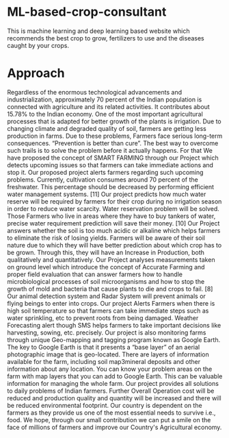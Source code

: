# ML-based-crop-consultant
This is machine learning and deep learning based website which recommends the best crop to grow, fertilizers to use and the diseases caught by your crops.


# Approach
Regardless of the enormous technological advancements and industrialization, approximately 70 percent  of  the  Indian  population  is  connected  with  agriculture  and  its  related  activities.  It contributes  about  15.78%  to  the  Indian  economy.  One  of  the  most  important  agricultural processes that is adapted for better growth of the plants is irrigation. Due to changing climate and degraded quality of soil, farmers are getting less production in farms. Due to these problems, Farmers face serious long-term consequences. “Prevention is better than cure”. The best way to overcome such trails is to solve the problem before it actually happens. For that We have proposed the concept of SMART FARMING through our Project which detects upcoming issues so that farmers can take immediate actions and stop it. Our proposed project alerts farmers regarding such upcoming problems. Currently, cultivation consumes around 70 percent of the freshwater. This percentage should be decreased by performing efficient water management systems. [11] Our project predicts how much water reserve will be required by farmers for their crop during no irrigation season in order to reduce water scarcity. Water reservation problem will be solved. Those Farmers who live in areas where they have to buy tankers of water, precise water requirement prediction will save their money. [10] Our Project answers whether the soil is too much acidic or alkaline which helps farmers to eliminate the risk of losing yields. Farmers will be aware of their soil nature due to which they will have better prediction about which crop has to be grown. Through this, they will have an Increase in Production, both qualitatively and quantitatively. Our Project analyses measurements taken on ground level which introduce the concept of Accurate Farming and proper field evaluation that can answer farmers how to handle microbiological processes of soil microorganisms and how to stop the growth of mold and bacteria that cause plants to die and crops to fail. [8] Our animal detection system and Radar System will prevent animals or flying beings to enter into crops. Our project Alerts Farmers when there is high soil temperature so that farmers can take immediate steps such as water sprinkling, etc to prevent roots from being damaged. Weather Forecasting alert though SMS helps farmers to take important decisions like harvesting, sowing, etc. precisely. Our project is also monitoring farms through unique Geo-mapping and tagging program known as Google Earth. The key to Google Earth is that it presents a “base layer” of an aerial photographic image that is geo-located. There are layers of information available for the farm, including soil map3mineral deposits and other information about any location. You can know your problem areas on the farm with map layers that you can add to Google Earth.  This can be valuable information for managing the whole farm.
Our project provides all solutions to daily problems of Indian farmers. Further Overall Operation cost will be reduced and production quality and quantity will be increased and there will be reduced environmental footprint. Our country is dependent on the farmers as they provide us one of the most essential needs to survive i.e., food. We hope, through our small contribution we can put a smile on the face of millions of farmers and improve our Country's Agricultural economy.


